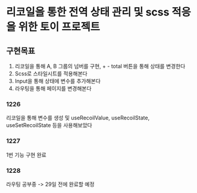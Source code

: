 # 리코일을 통한 전역 상태 관리 및 scss 적응을 위한 토이 프로젝트

## 구현목표
1. 리코일을 통해 A, B 그룹의 넘버를 구현, + - total 버튼을 통해 상태를 변경한다
2. Scss로 스타일시트를 적용해본다
3. Input을 통해 상태에 변수를 추가해본다
4. 라우팅을 통해 페이지를 변경해본다

### 1226
리코일을 통해 변수를 생성 및 useRecoilValue, useRecoilState, useSetRecoilState 등을 사용해보았다

### 1227 
1번 기능 구현 완료

### 1228
라우팅 공부중 -> 29일 전에 완료할 예정
